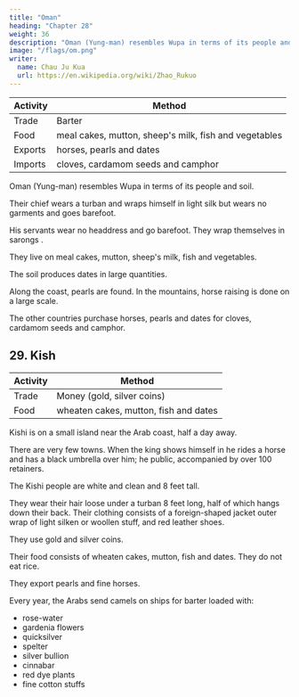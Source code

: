 ```yaml
---
title: "Oman"
heading: "Chapter 28"
weight: 36
description: "Oman (Yung-man) resembles Wupa in terms of its people and soil"
image: "/flags/om.png"
writer:
  name: Chau Ju Kua
  url: https://en.wikipedia.org/wiki/Zhao_Rukuo
---
```





Activity | Method
--- | --- 
Trade | Barter 
Food | meal cakes, mutton, sheep's milk, fish and vegetables 
Exports | horses, pearls and dates
Imports | cloves, cardamom seeds and camphor


Oman (Yung-man) resembles Wupa in terms of its people and soil. 

Their chief wears a turban and wraps himself in light silk but wears no garments and goes barefoot. 

His servants wear no headdress and go barefoot. They wrap themselves in sarongs <!-- so that the body is covered -->.

They live on meal cakes, mutton, sheep's milk, fish and vegetables. 

The soil produces dates in large quantities. 

Along the coast, pearls are found. In the mountains, horse raising is done on a large scale.

The other countries purchase horses, pearls and dates for cloves, cardamom seeds and camphor.


<!-- Note.
In the
15
country
is
(Keinaud,
list
of
Arab
states given in a previous chapter (supra, p. 117) the
name
of this
erroneously written Wong-li. According to the Arab relations of the ninth century
Relations,
the products
of
Oman and
other countries were brought to
Siraf on the Fars coast and there loaded on ships which sailed to India. These ships touched at Muskat in Oman for water and provisions, but apparently Maskat carried on no important direct
20 trade with the East at that time.
A
Masudi,
century later
op.
cit., I,
281, speaks of the ships
aud Oman which sailed the seas of China, India, Sind, of the Zendj (ZangueLar), the
Yemen, of Kolzum and of Abyssinia, — but down to the twelfth century the centre of the Indian
and Chinese trade of the Persian Gulf was at Siraf, though it was already suffering at that time
from the pirates of Kish, who in the thirteenth centuiy brought about its complete ruin. Then Ormuz
of Siraf
25 began
its
great career, and
Aden
took
much
In a subsequent chapter (infra, p.
of the trade of the Persian Gulf.
137) our author states that
Wong -man
and Kish
traded regularly with Basra.
Ibn Batuta, op. cit., II, 374 says that the fleetest horses brought to India came from
Yemen,
Oman and Fars, and that Oman supplied the neighbouring countries with dates.
the
30
Marco Polo
(II,
324) mentions SohAr (Soer) in
Omanas
one of the principal points from which
horses were brought to India. See also He yd. Hist, du Commerce, II, 135.
Masudi, op. cit., I, 328 says pearls were only found in the sea of Abyssinia, in Kharek,
Kotor,
Oman, and Serendib. See
infra, Pt. II, Ch.
XXXIV. -->




## 29. Kish

Activity | Method 
--- | ---
Trade | Money (gold, silver coins)
Food | wheaten cakes, mutton, fish and dates


Kishi is on a small island near the Arab coast, half a day away.

There are very few towns. When the king shows himself in he rides a horse and has a black umbrella over him; he
public, accompanied by over 100 retainers.

The Kishi people are white and clean and 8 feet tall.

They wear their hair loose under a turban 8 feet long, half of which hangs down their back. Their clothing consists of a foreign-shaped jacket outer wrap of light silken or woollen stuff, and red leather shoes. 

They use gold and silver coins. 

Their food consists of wheaten cakes, mutton, fish and dates. They do not eat rice.

They export pearls and fine horses.

Every year, the Arabs send camels on ships for barter loaded with:
- rose-water
- gardenia flowers
- quicksilver
- spelter
- silver bullion
- cinnabar 
- red dye plants
- fine cotton stuffs

<!-- Notes.
1)
Le Strange, Lands
15
of the Eastern Caliphate, 257, says that the island of Kays, or, as
the Persians wrote the name, Kish, in the course of the twelfth century became the trade centre
«A great walled city was built in Kays island, where
water tanks had been constructed, and on the neighbouring sea-banks was the famous pearl
fishery. Ships from India and Arabia crowded the port, and all the island was full of palm 20
of the Persian Gulf after the ruin of Siraf.
The
gardens
was Huzu,
to
island lay about four leagues from the coast, where the port of embarcation
which, in the thirteenth century, a caravan road came down from Shlraz through
W.
644—649, says nine miles separate at the present time
was on the north coast of the island.
See alsoMarcoPolo,I, 64, II, 324 and Ibn Batuta, IV, 168. Chinese writers of the Yuan period 25
transcribed the name of the island K'ie-shi ('[^ '^)- Bretschneider, Med. geography, II, 129.
2) The adjoining province of Fars was celebrated for the so-called attar of roses (atar
or 'itr in Arabic signifies 'a perfume' or 'essence'), which, of divers qualities, was more espe-
cially made from the roses that grew in the plain round Jiir or Firuzabad.
Le Strange, op.
Laghirs. A.
Stiffe, Geog. Journal, VII,
the island from the Persian coast.
The
centre of old trade
—
cit.,
293.
Marco
Polo,
II,
324, refers to the importance of the horse trade of Kish.
mentions vermilion and quicksilver among the exports from Jeddah,
Barbosa, Coasts of East Africa, etc., 23, 27, 42. (Hakluyt Soc. edit.).
The ored dye plants is madder. John Jourdain (1609) speaking of the trade
that the ships from India and Muscat carried back
gum
Barbosa
80
Aden and Ormuz. Duarte
arabic, frankincense
of Aden says,
and myrrh, «and
an herbe which groweth here called fua or runa, which they carrie to the Indies to dye red 35
See the Journal of John Jourdain (Hakl. Soc. edit.) 177. A century before Jourdain,
withall)).
Varthema,
speaking also of Aden,
said:
ships laden with Kubricke, which
name
for
is
ayeerely from the Citie of Aden, depart fifteene or twentie
brought out of Arabia Felix».
o^ fuwah
is
the Arabic
madder, runas, the Persian.
Kish carried on an important trade in slaves. Edrisi, I, 58 refers to the expeditions 40
which the Kish pirates sent to the Zanguebar coast on slave raids. Our author (infra, p. 137) says
it
carried on trade with Basra. -->


